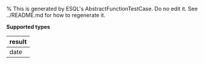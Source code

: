 % This is generated by ESQL's AbstractFunctionTestCase. Do no edit it. See ../README.md for how to regenerate it.

**Supported types**

| result |
| --- |
| date |

